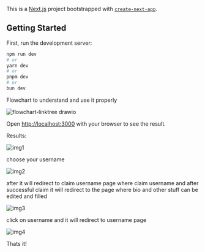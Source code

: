 This is a [Next.js](https://nextjs.org/) project bootstrapped with [`create-next-app`](https://github.com/vercel/next.js/tree/canary/packages/create-next-app).



## Getting Started

First, run the development server:

```bash
npm run dev
# or
yarn dev
# or
pnpm dev
# or
bun dev
```

Flowchart to understand and use it properly

![flowchart-linktree drawio](https://github.com/Satyam2003-dev/linktree/assets/75772136/30932e36-034e-4d30-8199-524b753c1172)


Open [http://localhost:3000](http://localhost:3000) with your browser to see the result.



Results:


![img1](https://github.com/Satyam2003-dev/linktree/assets/75772136/1601a4bd-857f-481c-bfea-78e94a9e4590)

choose your username

![img2](https://github.com/Satyam2003-dev/linktree/assets/75772136/5be24fad-aa76-4fc5-b255-f58e4b7846f9)

after it will redirect to claim username page where claim username and after successful claim it will redirect to the page where bio and other stuff can be edited and filled 

![img3](https://github.com/Satyam2003-dev/linktree/assets/75772136/a4be8846-2198-4c6a-a0cc-0fe78f6f0852)


click on username and it will redirect to username page 

![img4](https://github.com/Satyam2003-dev/linktree/assets/75772136/fad5d4e1-4d01-4fc0-b94d-e5a60624295b)


Thats it!

